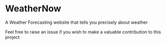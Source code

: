 # WeatherNow
A Weather Forecasting website that tells you precisely about weather 


Feel free to raise an issue if you wish to make a valuable contribution to this project
